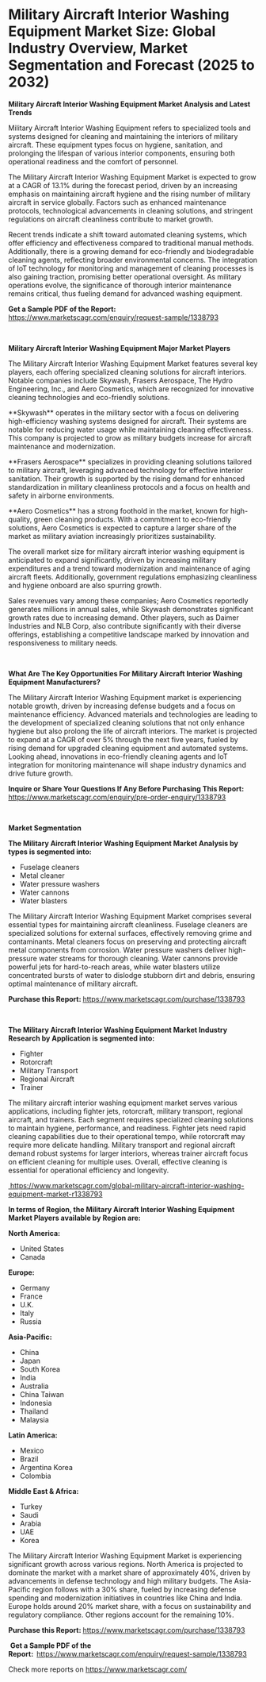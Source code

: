 <p><h1>Military Aircraft Interior Washing Equipment Market Size: Global Industry Overview, Market Segmentation and Forecast (2025 to 2032)</h1></p><p><strong>Military Aircraft Interior Washing Equipment Market Analysis and Latest Trends</strong></p>
<p><p>Military Aircraft Interior Washing Equipment refers to specialized tools and systems designed for cleaning and maintaining the interiors of military aircraft. These equipment types focus on hygiene, sanitation, and prolonging the lifespan of various interior components, ensuring both operational readiness and the comfort of personnel.</p><p>The Military Aircraft Interior Washing Equipment Market is expected to grow at a CAGR of 13.1% during the forecast period, driven by an increasing emphasis on maintaining aircraft hygiene and the rising number of military aircraft in service globally. Factors such as enhanced maintenance protocols, technological advancements in cleaning solutions, and stringent regulations on aircraft cleanliness contribute to market growth. </p><p>Recent trends indicate a shift toward automated cleaning systems, which offer efficiency and effectiveness compared to traditional manual methods. Additionally, there is a growing demand for eco-friendly and biodegradable cleaning agents, reflecting broader environmental concerns. The integration of IoT technology for monitoring and management of cleaning processes is also gaining traction, promising better operational oversight. As military operations evolve, the significance of thorough interior maintenance remains critical, thus fueling demand for advanced washing equipment.</p></p>
<p><strong>Get a Sample PDF of the Report:&nbsp;</strong> <a href="https://www.marketscagr.com/enquiry/request-sample/1338793?utm_campaign=1895&utm_medium=2&utm_source=Github&utm_content=ia&utm_term=08012025&utm_id=military-aircraft-interior-washing-equipment">https://www.marketscagr.com/enquiry/request-sample/1338793</a></p>
<p>&nbsp;</p>
<p><strong>Military Aircraft Interior Washing Equipment Major Market Players</strong></p>
<p><p>The Military Aircraft Interior Washing Equipment Market features several key players, each offering specialized cleaning solutions for aircraft interiors. Notable companies include Skywash, Frasers Aerospace, The Hydro Engineering, Inc., and Aero Cosmetics, which are recognized for innovative cleaning technologies and eco-friendly solutions.</p><p>**Skywash** operates in the military sector with a focus on delivering high-efficiency washing systems designed for aircraft. Their systems are notable for reducing water usage while maintaining cleaning effectiveness. This company is projected to grow as military budgets increase for aircraft maintenance and modernization.</p><p>**Frasers Aerospace** specializes in providing cleaning solutions tailored to military aircraft, leveraging advanced technology for effective interior sanitation. Their growth is supported by the rising demand for enhanced standardization in military cleanliness protocols and a focus on health and safety in airborne environments.</p><p>**Aero Cosmetics** has a strong foothold in the market, known for high-quality, green cleaning products. With a commitment to eco-friendly solutions, Aero Cosmetics is expected to capture a larger share of the market as military aviation increasingly prioritizes sustainability.</p><p>The overall market size for military aircraft interior washing equipment is anticipated to expand significantly, driven by increasing military expenditures and a trend toward modernization and maintenance of aging aircraft fleets. Additionally, government regulations emphasizing cleanliness and hygiene onboard are also spurring growth.</p><p>Sales revenues vary among these companies; Aero Cosmetics reportedly generates millions in annual sales, while Skywash demonstrates significant growth rates due to increasing demand. Other players, such as Daimer Industries and NLB Corp, also contribute significantly with their diverse offerings, establishing a competitive landscape marked by innovation and responsiveness to military needs.</p></p>
<p>&nbsp;</p>
<p><strong>What Are The Key Opportunities For Military Aircraft Interior Washing Equipment Manufacturers?</strong></p>
<p><p>The Military Aircraft Interior Washing Equipment market is experiencing notable growth, driven by increasing defense budgets and a focus on maintenance efficiency. Advanced materials and technologies are leading to the development of specialized cleaning solutions that not only enhance hygiene but also prolong the life of aircraft interiors. The market is projected to expand at a CAGR of over 5% through the next five years, fueled by rising demand for upgraded cleaning equipment and automated systems. Looking ahead, innovations in eco-friendly cleaning agents and IoT integration for monitoring maintenance will shape industry dynamics and drive future growth.</p></p>
<p><strong>Inquire or Share Your Questions If Any Before Purchasing This Report:</strong> <a href="https://www.marketscagr.com/enquiry/pre-order-enquiry/1338793?utm_campaign=1895&utm_medium=2&utm_source=Github&utm_content=ia&utm_term=08012025&utm_id=military-aircraft-interior-washing-equipment">https://www.marketscagr.com/enquiry/pre-order-enquiry/1338793</a></p>
<p>&nbsp;</p>
<p><strong>Market Segmentation</strong></p>
<p><strong>The Military Aircraft Interior Washing Equipment Market Analysis by types is segmented into:</strong></p>
<p><ul><li>Fuselage cleaners</li><li>Metal cleaner</li><li>Water pressure washers</li><li>Water cannons</li><li>Water blasters</li></ul></p>
<p><p>The Military Aircraft Interior Washing Equipment Market comprises several essential types for maintaining aircraft cleanliness. Fuselage cleaners are specialized solutions for external surfaces, effectively removing grime and contaminants. Metal cleaners focus on preserving and protecting aircraft metal components from corrosion. Water pressure washers deliver high-pressure water streams for thorough cleaning. Water cannons provide powerful jets for hard-to-reach areas, while water blasters utilize concentrated bursts of water to dislodge stubborn dirt and debris, ensuring optimal maintenance of military aircraft.</p></p>
<p><strong>Purchase this Report:&nbsp;</strong><a href="https://www.marketscagr.com/purchase/1338793?utm_campaign=1895&utm_medium=2&utm_source=Github&utm_content=ia&utm_term=08012025&utm_id=military-aircraft-interior-washing-equipment">https://www.marketscagr.com/purchase/1338793</a></p>
<p>&nbsp;</p>
<p><strong>The Military Aircraft Interior Washing Equipment Market Industry Research by Application is segmented into:</strong></p>
<p><ul><li>Fighter</li><li>Rotorcraft</li><li>Military Transport</li><li>Regional Aircraft</li><li>Trainer</li></ul></p>
<p><p>The military aircraft interior washing equipment market serves various applications, including fighter jets, rotorcraft, military transport, regional aircraft, and trainers. Each segment requires specialized cleaning solutions to maintain hygiene, performance, and readiness. Fighter jets need rapid cleaning capabilities due to their operational tempo, while rotorcraft may require more delicate handling. Military transport and regional aircraft demand robust systems for larger interiors, whereas trainer aircraft focus on efficient cleaning for multiple uses. Overall, effective cleaning is essential for operational efficiency and longevity.</p></p>
<p><a href="https://www.marketscagr.com/global-military-aircraft-interior-washing-equipment-market-r1338793?utm_campaign=1895&utm_medium=2&utm_source=Github&utm_content=ia&utm_term=08012025&utm_id=military-aircraft-interior-washing-equipment">&nbsp;https://www.marketscagr.com/global-military-aircraft-interior-washing-equipment-market-r1338793</a></p>
<p><strong>In terms of Region, the Military Aircraft Interior Washing Equipment Market Players available by Region are:</strong></p>
<p>
    <p> <strong> North America: </strong>
        <ul>
            <li>United States</li>
            <li>Canada</li>
        </ul>
        </p> 
    <p> <strong> Europe: </strong>
        <ul>
            <li>Germany</li>
            <li>France</li>
            <li>U.K.</li>
            <li>Italy</li>
            <li>Russia</li>
        </ul>
        </p> 
    <p> <strong> Asia-Pacific: </strong>
        <ul>
            <li>China</li>
            <li>Japan</li>
            <li>South Korea</li>
            <li>India</li>
            <li>Australia</li>
            <li>China Taiwan</li>
            <li>Indonesia</li>
            <li>Thailand</li>
            <li>Malaysia</li>
        </ul>
        </p> 
    <p> <strong> Latin America: </strong>
        <ul>
            <li>Mexico</li>
            <li>Brazil</li>
            <li>Argentina Korea</li>
            <li>Colombia</li>
        </ul>
        </p> 
    <p> <strong> Middle East & Africa: </strong>
        <ul>
            <li>Turkey</li>
            <li>Saudi</li>
            <li>Arabia</li>
            <li>UAE</li>
            <li>Korea</li>
        </ul>
    </p>
    </p>
<p><p>The Military Aircraft Interior Washing Equipment Market is experiencing significant growth across various regions. North America is projected to dominate the market with a market share of approximately 40%, driven by advancements in defense technology and high military budgets. The Asia-Pacific region follows with a 30% share, fueled by increasing defense spending and modernization initiatives in countries like China and India. Europe holds around 20% market share, with a focus on sustainability and regulatory compliance. Other regions account for the remaining 10%.</p></p>
<p><strong>Purchase this Report: </strong><a href="https://www.marketscagr.com/purchase/1338793?utm_campaign=1895&utm_medium=2&utm_source=Github&utm_content=ia&utm_term=08012025&utm_id=military-aircraft-interior-washing-equipment">https://www.marketscagr.com/purchase/1338793</a></p>
<p>&nbsp;<strong>Get a Sample PDF of the Report:&nbsp;&nbsp;</strong><a href="https://www.marketscagr.com/enquiry/request-sample/1338793?utm_campaign=1895&utm_medium=2&utm_source=Github&utm_content=ia&utm_term=08012025&utm_id=military-aircraft-interior-washing-equipment">https://www.marketscagr.com/enquiry/request-sample/1338793</a></p>
<p><strong></strong></p>
<p>Check more reports on <a href="https://www.marketscagr.com/?utm_campaign=1895&utm_medium=2&utm_source=Github&utm_content=ia&utm_term=08012025&utm_id=military-aircraft-interior-washing-equipment">https://www.marketscagr.com/</a></p>